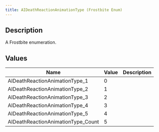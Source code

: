 ```yaml
---
title: AIDeathReactionAnimationType (Frostbite Enum)
---
```

## Description

A Frostbite enumeration.

## Values

| Name                                | Value | Description |
| ----------------------------------- | ----- | ----------- |
| AIDeathReactionAnimationType\_1     | 0     |             |
| AIDeathReactionAnimationType\_2     | 1     |             |
| AIDeathReactionAnimationType\_3     | 2     |             |
| AIDeathReactionAnimationType\_4     | 3     |             |
| AIDeathReactionAnimationType\_5     | 4     |             |
| AIDeathReactionAnimationType\_Count | 5     |             |
